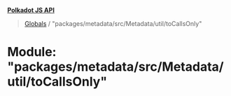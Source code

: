 **[Polkadot JS API](../README.md)**

> [Globals](../globals.md) / "packages/metadata/src/Metadata/util/toCallsOnly"

# Module: "packages/metadata/src/Metadata/util/toCallsOnly"
